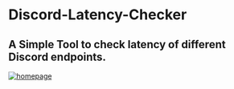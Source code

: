 # Discord-Latency-Checker
## A Simple Tool to check latency of different Discord endpoints.

[![homepage][1]][2]

[1]:  https://raw.githubusercontent.com/Titan3301/Discord-Latency-Checker/main/anonfiles.PNG
[2]:  https://anonfiles.com/P62cP359x1/latency_20checker_zip "Latency Checker.zip"
